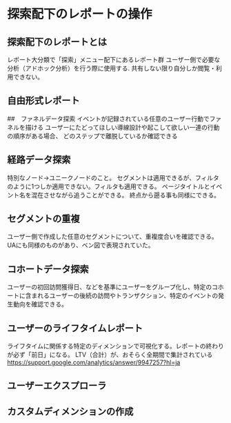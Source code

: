 # 探索配下のレポートの操作
## 探索配下のレポートとは
レポート大分類で「探索」メニュー配下にあるレポート群
ユーザー側で必要な分析（アドホック分析）を行う際に使用する.
共有しない限り自分しか閲覧・利用できない。
## 自由形式レポート
##　ファネルデータ探索
イベントが記録されている任意のユーザー行動でファネルを描ける
ユーザーにたどってほしい導線設計や起こして欲しい一連の行動の順序がある場合、
どのステップで離脱しているか確認できる
## 経路データ探索
特別なノード→ユニークノードのこと。
セグメントは適用できるが、フィルタのように1つしか適用できない。フィルタも適用できる。
ページタイトルとイベント名を混在させながら追うことができる。
終点から遡る事も同様にできる。
## セグメントの重複
ユーザー側で作成した任意のセグメントについて、重複度合いを確認できる。
UAにも同様のものがあり、ベン図で表現されていた。
## コホートデータ探索
ユーザーの初回訪問獲得日、などを基準にユーザーをグループ化し、特定のコホートに含まれるユーザーの後続の訪問やトランザクション、特定のイベントの発生動向を確認できる。
## ユーザーのライフタイムレポート
ライフタイムに関係する特定のディメンションで可視化する。レポートの終わりが必ず「前日」になる。
LTV（合計）が、おそらく全期間で集計されている
https://support.google.com/analytics/answer/9947257?hl=ja
## ユーザーエクスプローラ
## カスタムディメンションの作成
##
##
##
##
##